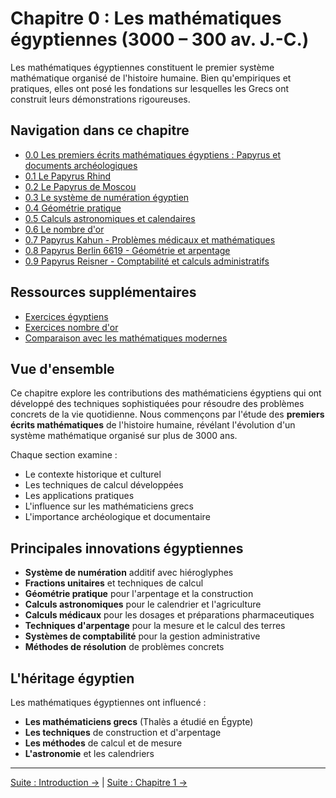 # Chapitre 0 : Les mathématiques égyptiennes (3000 – 300 av. J.-C.)

Les mathématiques égyptiennes constituent le premier système mathématique organisé de l'histoire humaine. Bien qu'empiriques et pratiques, elles ont posé les fondations sur lesquelles les Grecs ont construit leurs démonstrations rigoureuses.

## Navigation dans ce chapitre

- [0.0 Les premiers écrits mathématiques égyptiens : Papyrus et documents archéologiques](0.0_Premiers_Ecrits_Papyrus.md)
- [0.1 Le Papyrus Rhind](0.1_Papyrus_Rhind.md)
- [0.2 Le Papyrus de Moscou](0.2_Papyrus_Moscou.md)
- [0.3 Le système de numération égyptien](0.3_Systeme_Numerique.md)
- [0.4 Géométrie pratique](0.4_Geometrie_Pratique.md)
- [0.5 Calculs astronomiques et calendaires](0.5_Astronomie_Calendaires.md)
- [0.6 Le nombre d'or](0.6_Nombre_d_Or.md)
- [0.7 Papyrus Kahun - Problèmes médicaux et mathématiques](0.7_Papyrus_Kahun_Medecine_Mathematiques.md)
- [0.8 Papyrus Berlin 6619 - Géométrie et arpentage](0.8_Papyrus_Berlin_6619.md)
- [0.9 Papyrus Reisner - Comptabilité et calculs administratifs](0.9_Papyrus_Reisner.md)

## Ressources supplémentaires

- [Exercices égyptiens](Exercices_Egyptiens.md)
- [Exercices nombre d'or](Exercices_Nombre_d_Or.md)
- [Comparaison avec les mathématiques modernes](Comparaison_Moderne.md)

## Vue d'ensemble

Ce chapitre explore les contributions des mathématiciens égyptiens qui ont développé des techniques sophistiquées pour résoudre des problèmes concrets de la vie quotidienne. Nous commençons par l'étude des **premiers écrits mathématiques** de l'histoire humaine, révélant l'évolution d'un système mathématique organisé sur plus de 3000 ans.

Chaque section examine :

- Le contexte historique et culturel
- Les techniques de calcul développées
- Les applications pratiques
- L'influence sur les mathématiciens grecs
- L'importance archéologique et documentaire

## Principales innovations égyptiennes

- **Système de numération** additif avec hiéroglyphes
- **Fractions unitaires** et techniques de calcul
- **Géométrie pratique** pour l'arpentage et la construction
- **Calculs astronomiques** pour le calendrier et l'agriculture
- **Calculs médicaux** pour les dosages et préparations pharmaceutiques
- **Techniques d'arpentage** pour la mesure et le calcul des terres
- **Systèmes de comptabilité** pour la gestion administrative
- **Méthodes de résolution** de problèmes concrets

## L'héritage égyptien

Les mathématiques égyptiennes ont influencé :
- **Les mathématiciens grecs** (Thalès a étudié en Égypte)
- **Les techniques** de construction et d'arpentage
- **Les méthodes** de calcul et de mesure
- **L'astronomie** et les calendriers

---

[Suite : Introduction →](../00_Introduction.md) | [Suite : Chapitre 1 →](../01_Grecs_antiques/README.md)
